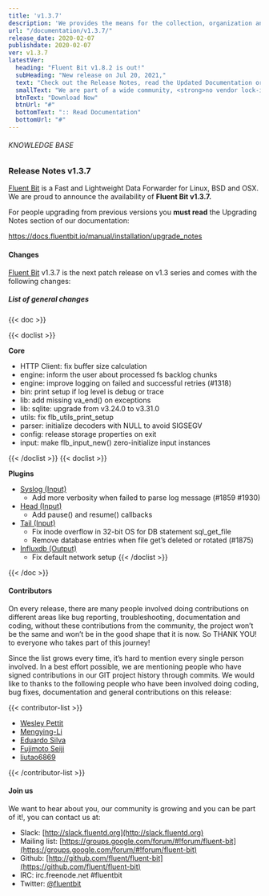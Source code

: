 ```yaml
---
title: 'v1.3.7'
description: 'We provides the means for the collection, organization and computerized retrieval of knowledgeand Lightweight Data Forwarder for Linux, BSD and OSX. We are proud to announce the availability of Fluent Bit v1.3.7.'
url: "/documentation/v1.3.7/"
release_date: 2020-02-07
publishdate: 2020-02-07
ver: v1.3.7
latestVer:
  heading: "Fluent Bit v1.8.2 is out!"
  subHeading: "New release on Jul 20, 2021,"
  text: "Check out the Release Notes, read the Updated Documentation or jump directly to the Downloads Section."
  smallText: "We are part of a wide community, <strong>no vendor lock-in.</strong>"
  btnText: "Download Now"
  btnUrl: "#"
  bottomText: ":: Read Documentation"
  bottomUrl: "#"
---
```



###### KNOWLEDGE BASE

### Release Notes v1.3.7

[Fluent Bit](https://fluentbit.io/) is a Fast and Lightweight Data Forwarder for Linux, BSD and OSX. We are proud to announce the availability of **Fluent Bit v1.3.7.**

For people upgrading from previous versions you **must read** the Upgrading Notes section of our documentation:

https://docs.fluentbit.io/manual/installation/upgrade_notes

#### Changes

[Fluent Bit](https://fluentbit.io) v1.3.7 is the next patch release on v1.3 series and comes with the following changes:

##### List of general changes

{{< doc >}}

{{< doclist >}}

**Core**

* HTTP Client: fix buffer size calculation
* engine: inform the user about processed fs backlog chunks
* engine: improve logging on failed and successful retries (#1318)
* bin: print setup if log level is debug or trace
* lib: add missing va_end() on exceptions
* lib: sqlite: upgrade from v3.24.0 to v3.31.0
* utils: fix flb_utils_print_setup
* parser: initialize decoders with NULL to avoid SIGSEGV
* config: release storage properties on exit
* input: make flb_input_new() zero-initialize input instances

{{< /doclist >}}
{{< doclist >}}

**Plugins**

* [Syslog (Input)](https://docs.fluentbit.io/manual/input/syslog/)
  * Add more verbosity when failed to parse log message (#1859 #1930)
* [Head (Input)](https://docs.fluentbit.io/manual/input/head/)
  * Add pause() and resume() callbacks
* [Tail (Input)](https://docs.fluentbit.io/manual/input/tail/)
  * Fix inode overflow in 32-bit OS for DB statement sql_get_file
  * Remove database entries when file get’s deleted or rotated (#1875)
* [Influxdb (Output)](https://docs.fluentbit.io/manual/output/influxdb/)
  * Fix default network setup
{{< /doclist >}}

{{< /doc >}}

#### Contributors

On every release, there are many people involved doing contributions on different areas like bug reporting, troubleshooting, documentation and coding, without these contributions from the community, the project won’t be the same and won’t be in the good shape that it is now. So THANK YOU! to everyone who takes part of this journey!

Since the list grows every time, it’s hard to mention every single person involved. In a best effort possible, we are mentioning people who have signed contributions in our GIT project history through commits. We would like to thanks to the following people who have been involved doing coding, bug fixes, documentation and general contributions on this release:

{{< contributor-list >}}

* [Wesley Pettit](https://github.com/PettitWesley)
* [Mengying-Li](https://github.com/Mengying-Li)
* [Eduardo Silva](https://github.com/edsiper)
* [Fujimoto Seiji](https://github.com/fujimotos)
* [liutao6869](https://github.com/liutao6869)

{{< /contributor-list >}}

#### Join us

We want to hear about you, our community is growing and you can be part of it!, you can contact us at:

* Slack: [http://slack.fluentd.org](http://slack.fluentd.org)
* Mailing list: [https://groups.google.com/forum/#!forum/fluent-bit](https://groups.google.com/forum/#!forum/fluent-bit)
* Github: [http://github.com/fluent/fluent-bit](https://github.com/fluent/fluent-bit)
* IRC: irc.freenode.net #fluentbit
* Twitter: [@fluentbit](https://twitter.com/fluentbit)